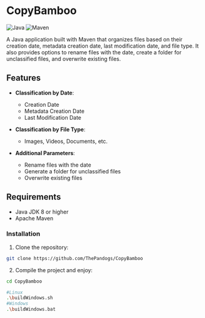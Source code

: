 # CopyBamboo

![Java](https://img.shields.io/badge/Java-ED8B00?style=for-the-badge&logo=openjdk&logoColor=white)
![Maven](https://img.shields.io/badge/Maven-C71A36?style=for-the-badge&logo=Apache%20Maven&logoColor=white)

A Java application built with Maven that organizes files based on their creation date, metadata creation date, last modification date, and file type. It also provides options to rename files with the date, create a folder for unclassified files, and overwrite existing files.

## Features

- **Classification by Date**:
  - Creation Date
  - Metadata Creation Date
  - Last Modification Date

- **Classification by File Type**:
  - Images, Videos, Documents, etc.

- **Additional Parameters**:
  - Rename files with the date
  - Generate a folder for unclassified files
  - Overwrite existing files

## Requirements

- Java JDK 8 or higher
- Apache Maven

### Installation

1. Clone the repository:

```bash
git clone https://github.com/ThePandogs/CopyBamboo
```

2. Compile the project and enjoy:
 ```bash
cd CopyBamboo

#Linux
 .\buildWindows.sh
#Windows
 .\buildWindows.bat
```

